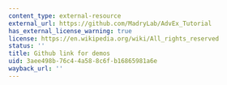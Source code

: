 ```yaml
---
content_type: external-resource
external_url: https://github.com/MadryLab/AdvEx_Tutorial
has_external_license_warning: true
license: https://en.wikipedia.org/wiki/All_rights_reserved
status: ''
title: Github link for demos
uid: 3aee498b-76c4-4a58-8c6f-b16865981a6e
wayback_url: ''
---
```

